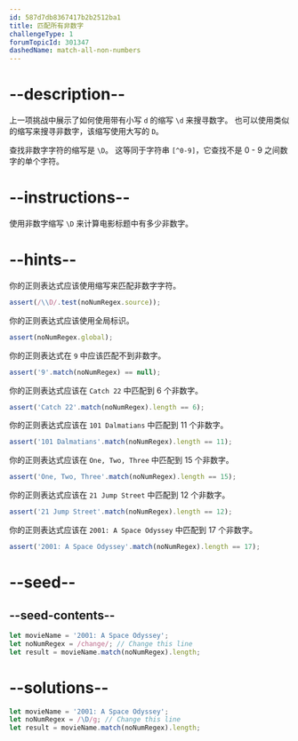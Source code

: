 ```yaml
---
id: 587d7db8367417b2b2512ba1
title: 匹配所有非数字
challengeType: 1
forumTopicId: 301347
dashedName: match-all-non-numbers
---
```


# --description--

上一项挑战中展示了如何使用带有小写 `d` 的缩写 `\d` 来搜寻数字。 也可以使用类似的缩写来搜寻非数字，该缩写使用大写的 `D`。

查找非数字字符的缩写是 `\D`。 这等同于字符串 `[^0-9]`，它查找不是 0 - 9 之间数字的单个字符。

# --instructions--

使用非数字缩写 `\D` 来计算电影标题中有多少非数字。

# --hints--

你的正则表达式应该使用缩写来匹配非数字字符。

```js
assert(/\\D/.test(noNumRegex.source));
```

你的正则表达式应该使用全局标识。

```js
assert(noNumRegex.global);
```

你的正则表达式在 `9` 中应该匹配不到非数字。

```js
assert('9'.match(noNumRegex) == null);
```

你的正则表达式应该在 `Catch 22` 中匹配到 6 个非数字。

```js
assert('Catch 22'.match(noNumRegex).length == 6);
```

你的正则表达式应该在 `101 Dalmatians` 中匹配到 11 个非数字。

```js
assert('101 Dalmatians'.match(noNumRegex).length == 11);
```

你的正则表达式应该在 `One, Two, Three` 中匹配到 15 个非数字。

```js
assert('One, Two, Three'.match(noNumRegex).length == 15);
```

你的正则表达式应该在 `21 Jump Street` 中匹配到 12 个非数字。

```js
assert('21 Jump Street'.match(noNumRegex).length == 12);
```

你的正则表达式应该在 `2001: A Space Odyssey` 中匹配到 17 个非数字。

```js
assert('2001: A Space Odyssey'.match(noNumRegex).length == 17);
```

# --seed--

## --seed-contents--

```js
let movieName = '2001: A Space Odyssey';
let noNumRegex = /change/; // Change this line
let result = movieName.match(noNumRegex).length;
```

# --solutions--

```js
let movieName = '2001: A Space Odyssey';
let noNumRegex = /\D/g; // Change this line
let result = movieName.match(noNumRegex).length;
```
